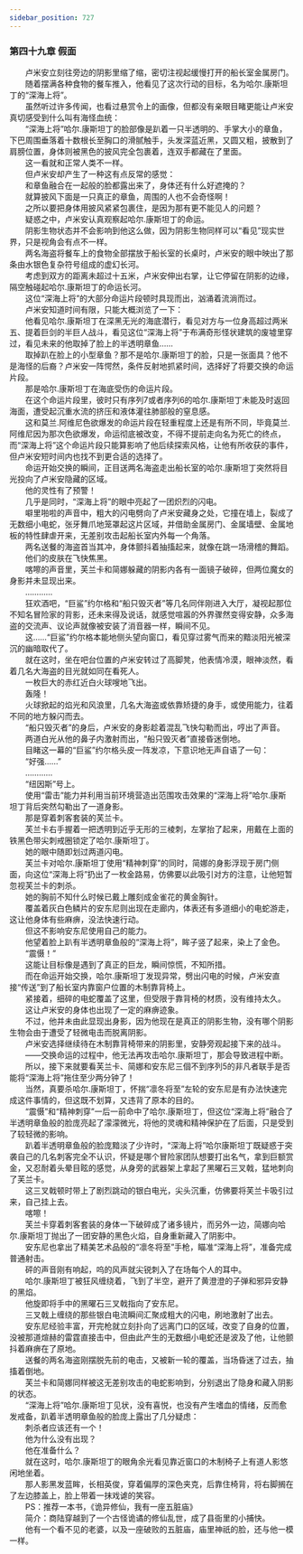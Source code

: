 ```yaml
---
sidebar_position: 727
---
```

### 第四十九章 假面  


　　卢米安立刻往旁边的阴影里缩了缩，密切注视起缓慢打开的船长室金属房门。  
　　随着摆满各种食物的餐车推入，他看见了这次行动的目标，名为哈尔.康斯坦丁的“深海上将”。  
　　虽然听过许多传闻，也看过悬赏令上的画像，但都没有亲眼目睹更能让卢米安真切感受到什么叫有海怪血统：  
　　“深海上将”哈尔.康斯坦丁的脸部像是趴着一只半透明的、手掌大小的章鱼，下巴周围垂落着十数根长至胸口的滑腻触手，头发深蓝近黑，又圆又粗，披散到了肩膀位置，身体则被黑色的披风完全包裹着，连双手都藏在了里面。  
　　这一看就和正常人类不一样。  
　　但卢米安却产生了一种这有点反常的感觉：  
　　和章鱼融合在一起般的脸都露出来了，身体还有什么好遮掩的？  
　　就算披风下面是一只真正的章鱼，周围的人也不会奇怪啊！  
　　之所以要把身体用披风紧紧包裹住，是因为那有更不能见人的问题？  
　　疑惑之中，卢米安认真观察起哈尔.康斯坦丁的命运。  
　　阴影生物状态并不会影响到他这么做，因为阴影生物同样可以“看见”现实世界，只是视角会有点不一样。  
　　两名海盗将餐车上的食物全部摆放于船长室的长桌时，卢米安的眼中映出了那条由水银色复杂符号组成的虚幻长河。  
　　考虑到双方的距离未超过十五米，卢米安伸出右掌，让它停留在阴影的边缘，隔空触碰起哈尔.康斯坦丁的命运长河。  
　　这位“深海上将”的大部分命运片段顿时具现而出，汹涌着流淌而过。  
　　卢米安知道时间有限，只能大概浏览了一下：  
　　他看见哈尔.康斯坦丁在深黑无光的海底潜行，看见对方与一位身高超过两米五、提着巨剑的半巨人战斗，看见这位“深海上将”于布满奇形怪状建筑的废墟里穿过，看见未来的他取掉了脸上的半透明章鱼……  
　　取掉趴在脸上的小型章鱼？那不是哈尔.康斯坦丁的脸，只是一张面具？他不是海怪的后裔？卢米安一阵愕然，条件反射地抓紧时间，选择好了将要交换的命运片段。  
　　那是哈尔.康斯坦丁在海底受伤的命运片段。  
　　在这个命运片段里，彼时只有序列7或者序列6的哈尔.康斯坦丁未能及时返回海面，遭受起沉重水流的挤压和液体灌往肺部般的窒息感。  
　　这和莫兰.阿维尼色欲爆发的命运片段在轻重程度上还是有所不同，毕竟莫兰.阿维尼因为那次色欲爆发，命运彻底被改变，不得不提前走向名为死亡的终点，而“深海上将”这个命运片段只能算影响了他后续探索风格，让他有所收获的事件，但卢米安短时间内也找不到更合适的选择了。  
　　命运开始交换的瞬间，正目送两名海盗走出船长室的哈尔.康斯坦丁突然将目光投向了卢米安隐藏的区域。  
　　他的灵性有了预警！  
　　几乎是同时，“深海上将”的眼中亮起了一团炽烈的闪电。  
　　噼里啪啦的声音中，粗大的闪电劈向了卢米安藏身之处，它撞在墙上，裂成了无数细小电蛇，张牙舞爪地笼罩起这片区域，并借助金属房门、金属墙壁、金属地板的特性肆虐开来，无差别攻击起船长室内外每一个角落。  
　　两名送餐的海盗首当其冲，身体颤抖着抽搐起来，就像在跳一场滑稽的舞蹈。  
　　他们的皮肤在飞快焦黑。  
　　喀嚓的声音里，芙兰卡和简娜躲藏的阴影内各有一面镜子破碎，但两位魔女的身影并未显现出来。  
　　…………  
　　狂欢酒吧，“巨鲨”约尔格和“船只毁灭者”等几名同伴刚进入大厅，凝视起那位不知名冒险家的背影，还未来得及说话，就感觉喧嚣的外界骤然变得安静，众多海盗的交流声、议论声就像被安装了消音器一样，瞬间不见。  
　　这……“巨鲨”约尔格本能地侧头望向窗口，看见穿过雾气而来的黯淡阳光被深沉的幽暗取代了。  
　　就在这时，坐在吧台位置的卢米安转过了高脚凳，他表情冷漠，眼神淡然，看着几名大海盗的目光就如同在看死人。  
　　一枚巨大的赤红近白火球嗖地飞出。  
　　轰隆！  
　　火球掀起的焰光和风浪里，几名大海盗或依靠矫捷的身手，或使用能力，往着不同的地方躲闪而去。  
　　“船只毁灭者”的身后，卢米安的身影趁着混乱飞快勾勒而出，哼出了声音。  
　　两道白光从他的鼻子内激射而出，“船只毁灭者”直接昏迷倒地。  
　　目睹这一幕的“巨鲨”约尔格头皮一阵发凉，下意识地无声自语了一句：  
　　“好强……”  
　　…………  
　　“纽因斯”号上。  
　　使用“雷击”能力并利用当前环境营造出范围攻击效果的“深海上将”哈尔.康斯坦丁背后突然勾勒出了一道身影。  
　　那是穿着刺客套装的芙兰卡。  
　　芙兰卡右手握着一把透明到近乎无形的三棱刺，左掌抬了起来，用戴在上面的铁黑色带尖刺戒圈锁定了哈尔.康斯坦丁。  
　　她的眼中随即划过两道闪电。  
　　芙兰卡对哈尔.康斯坦丁使用“精神刺穿”的同时，简娜的身影浮现于房门侧面，向这位“深海上将”扔出了一枚金路易，仿佛要以此吸引对方的注意，让他短暂忽视芙兰卡的刺杀。  
　　她的胸前不知什么时候已戴上雕刻成金雀花的黄金胸针。  
　　覆盖着灰白色鳞片的安东尼则出现在走廊内，体表还有多道细小的电蛇游走，这让他身体有些麻痹，没法快速行动。  
　　但这不影响安东尼使用自己的能力。  
　　他望着脸上趴有半透明章鱼般的“深海上将”，眸子竖了起来，染上了金色。  
　　“震慑！”  
　　这能让目标像是遇到了真正的巨龙，瞬间惊慌，不知所措。  
　　而在命运开始交换，哈尔.康斯坦丁发现异常，劈出闪电的时候，卢米安直接“传送”到了船长室内靠窗户位置的木制靠背椅上。  
　　紧接着，细碎的电蛇覆盖了这里，但受限于靠背椅的材质，没有维持太久。  
　　这让卢米安的身体也出现了一定的麻痹迹象。  
　　不过，他并未由此显现出身影，因为他现在是真正的阴影生物，没有哪个阴影生物会由于遭受了轻微电击而脱离阴影。  
　　卢米安选择继续待在木制靠背椅带来的阴影里，安静旁观起接下来的战斗。  
　　——交换命运的过程中，他无法再攻击哈尔.康斯坦丁，那会导致进程中断。  
　　所以，接下来就要看芙兰卡、简娜和安东尼三個不到序列5的非凡者联手是否能将“深海上将”拖住至少两分钟了！  
　　当然，真要杀哈尔.康斯坦丁，怀揣“凛冬将至”左轮的安东尼是有办法快速完成这件事情的，但这既不划算，又违背了原本的目的。  
　　“震慑”和“精神刺穿”一后一前命中了哈尔.康斯坦丁，但这位“深海上将”融合了半透明章鱼般的脸庞亮起了濛濛微光，将他的灵魂和精神保护在了后面，只是受到了较轻微的影响。  
　　趴着半透明章鱼般的脸庞黯淡了少许时，“深海上将”哈尔康斯坦丁既疑惑于突袭自己的几名刺客完全不认识，怀疑是哪个冒险家团队想要打出名气，拿到巨额赏金，又忍耐着头晕目眩的感觉，从身旁的武器架上拿起了黑曜石三叉戟，猛地刺向了芙兰卡。  
　　这三叉戟顿时带上了剧烈跳动的银白电光，尖头沉重，仿佛要将芙兰卡吸引过来，自己挂上去。  
　　喀嚓！  
　　芙兰卡穿着刺客套装的身体一下破碎成了诸多镜片，而另外一边，简娜向哈尔.康斯坦丁抛出了一团安静的黑色火焰，自身重新藏入了阴影中。  
　　安东尼也拿出了精美艺术品般的“凛冬将至”手枪，瞄准“深海上将”，准备完成普通射击。  
　　砰的声音刚有响起，呜的风声就尖锐刺入了在场每个人的耳中。  
　　哈尔.康斯坦丁被狂风缠绕着，飞到了半空，避开了黄澄澄的子弹和邪异安静的黑焰。  
　　他旋即将手中的黑曜石三叉戟指向了安东尼。  
　　三叉戟上缠绕的那些银白电流瞬间汇聚成粗大的闪电，刷地激射了出去。  
　　安东尼经验丰富，开完枪就立刻扑向了远离门口的区域，改变了自身的位置，没被那道煊赫的雷霆直接击中，但由此产生的无数细小电蛇还是波及了他，让他颤抖着麻痹在了原地。  
　　送餐的两名海盗刚摆脱先前的电击，又被新一轮的覆盖，当场昏迷了过去，抽搐着倒地。  
　　芙兰卡和简娜同样被这无差别攻击的电蛇影响到，分别退出了隐身和藏入阴影的状态。  
　　“深海上将”哈尔.康斯坦丁见状，没有喜悦，也没有产生嗜血的情绪，反而愈发戒备，趴着半透明章鱼般的脸庞上露出了几分疑虑：  
　　刺杀者应该还有一个！  
　　他为什么没有出现？  
　　他在准备什么？  
　　就在这时，哈尔.康斯坦丁的眼角余光看见靠近窗口的木制椅子上有道人影悠闲地坐着。  
　　那人影黑发蓝眸，长相英俊，穿着偏厚的深色夹克，后靠住椅背，将右脚搁在了左边膝盖上，脸上带着一抹戏谑的笑容。  
　　PS：推荐一本书，《诡异修仙，我有一座五脏庙》  
　　简介：商陆穿越到了一个古怪诡谲的修仙乱世，成了县衙里的小捕快。  
　　他有一个看不见的老婆，以及一座破败的五脏庙，庙里神祇的脸，还与他一模一样。  
